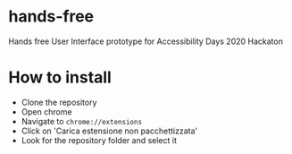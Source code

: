 # hands-free

Hands free User Interface prototype for Accessibility Days 2020 Hackaton

# How to install

- Clone the repository
- Open chrome
- Navigate to `chrome://extensions`
- Click on 'Carica estensione non pacchettizzata'
- Look for the repository folder and select it

